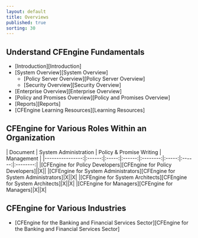 ```yaml
---
layout: default
title: Overviews
published: true
sorting: 30
---
```


## Understand CFEngine Fundamentals ##

* [Introduction][Introduction]
* [System Overview][System Overview]
	* [Policy Server Overview][Policy Server Overview]
	* [Security Overview][Security Overview]
* [Enterprise Overview][Enterprise Overview]
* [Policy and Promises Overview][Policy and Promises Overview]
* [Reports][Reports]
* [CFEngine Learning Resources][Learning Resources]

## CFEngine for Various Roles Within an Organization ##

| Document |  System Administration | Policy & Promise Writing | Management |
|----------------:|:------:|:-----:|:------:|:--------:|:-----:|:------:|:--------:|
|[CFEngine for Policy Developers][CFEngine for Policy Developers]||X||
|[CFEngine for System Administrators][CFEngine for System Administrators]|X||X|
|[CFEngine for System Architects][CFEngine for System Architects]|X||X|
|[CFEngine for Managers][CFEngine for Managers]|X||X|

## CFEngine for Various Industries ##

* [CFEngine for the Banking and Financial Services Sector][CFEngine for the Banking and Financial Services Sector]


